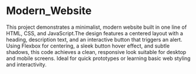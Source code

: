 # Modern_Website
This project demonstrates a minimalist, modern website built in one line of HTML, CSS, and JavaScript.The design features a centered layout with a heading, description text, and an interactive button that triggers an alert. Using Flexbox for centering, a sleek button hover effect, and subtle shadows, this code achieves a clean, responsive look suitable for desktop and mobile screens. Ideal for quick prototypes or learning basic web styling and interactivity.
